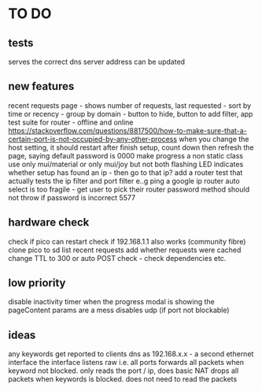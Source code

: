 
# TO DO 
## tests
 serves the correct dns server address 
 can be updated

 
## new features
recent requests page - shows number of requests, last requested -  sort by time or recency - group by domain - button to hide, button to add filter,
app test suite for router - offline and online
https://stackoverflow.com/questions/8817500/how-to-make-sure-that-a-certain-port-is-not-occupied-by-any-other-process
when you change the host setting, it should restart
after finish setup, count down then refresh the page, saying default password is 0000 
make progress a non static class
use only mui/material or only mui/joy but not both
flashing LED indicates whether setup has found an ip - then go to that ip?
add a router test that actually tests the ip filter and port filter e..g ping a google ip
router auto select is too fragile - get user to pick their router
password method should not throw if password is incorrect
5577

## hardware check
check if pico can restart
check if 192.168.1.1 also works (community fibre)
clone pico to sd
list recent requests
add whether requests were cached
change TTL to 300 or auto
POST check - check dependencies etc.

## low priority
disable inactivity timer when the progress modal is showing
the pageContent params are a mess
disables udp (if port not blockable)

## ideas
any keywords get reported to clients dns as 192.168.x.x - a second ethernet interface
the interface listens raw i.e. all ports
forwards all packets when keyword not blocked. only reads the port / ip, does basic NAT
drops all packets when keywords is blocked. does not need to read the packets
